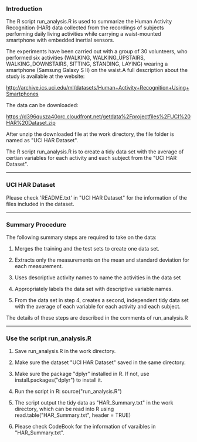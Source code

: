 ### Introduction

The R script run_analysis.R is used to summarize the Human Activity Recognition (HAR) data collected from the recordings of subjects performing daily living activities while carrying a waist-mounted smartphone with embedded inertial sensors. 

The experiments have been carried out with a group of 30 volunteers, who performed six activities (WALKING, WALKING_UPSTAIRS, WALKING_DOWNSTAIRS, SITTING, STANDING, LAYING) wearing a smartphone (Samsung Galaxy S II) on the waist.A full description about the study is available at the website: 

http://archive.ics.uci.edu/ml/datasets/Human+Activity+Recognition+Using+Smartphones 

The data can be downloaded:

https://d396qusza40orc.cloudfront.net/getdata%2Fprojectfiles%2FUCI%20HAR%20Dataset.zip

After unzip the downloaded file at the work directory, the file folder is named as "UCI HAR Dataset".

The R script run_analysis.R is to create a tidy data set with the average of certian variables for each activity and each subject from the "UCI HAR Dataset".

---
### UCI HAR Dataset

Please check 'README.txt' in "UCI HAR Dataset" for the information of the files included in the dataset.

---
### Summary Procedure

The following summary steps are required to take on the data:

1. Merges the training and the test sets to create one data set.

2. Extracts only the measurements on the mean and standard deviation for each measurement.
 
3. Uses descriptive activity names to name the activities in the data set

4. Appropriately labels the data set with descriptive variable names. 

5. From the data set in step 4, creates a second, independent tidy data set with the average of each variable for each activity and each subject.

The details of these steps are described in the comments of run_analysis.R

---
### Use the script run_analysis.R 

1. Save run_analysis.R in the work directory. 

2. Make sure the dataset "UCI HAR Dataset" saved in the same directory.

3. Make sure the package "dplyr" installed in R. If not, use install.packages("dplyr") to install it.

4. Run the script in R: source("run_analysis.R")

5. The script output the tidy data as "HAR_Summary.txt" in the work directory, which can be read into R using read.table("HAR_Summary.txt", header = TRUE)

6. Please check CodeBook for the information of varaibles in "HAR_Summary.txt". 